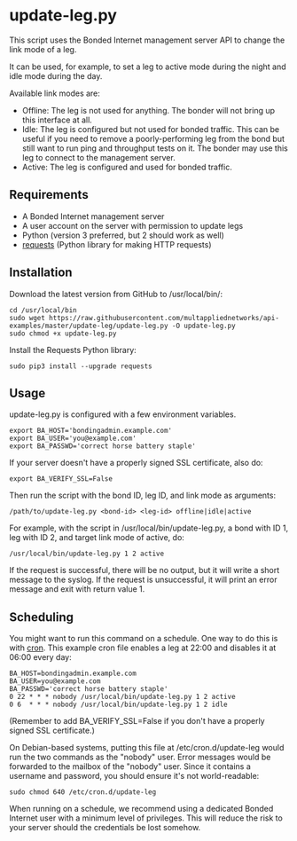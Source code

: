 # update-leg.py

This script uses the Bonded Internet management server API to change the link mode of a leg.

It can be used, for example, to set a leg to active mode during the night and idle mode during the day.

Available link modes are:

* Offline: The leg is not used for anything. The bonder will not bring up this interface at all.
* Idle: The leg is configured but not used for bonded traffic. This can be useful if you need to remove a poorly-performing leg from the bond but still want to run ping and throughput tests on it. The bonder may use this leg to connect to the management server.
* Active: The leg is configured and used for bonded traffic.

## Requirements

* A Bonded Internet management server
* A user account on the server with permission to update legs
* Python (version 3 preferred, but 2 should work as well)
* [requests](http://python-requests.org) (Python library for making HTTP requests)

## Installation

Download the latest version from GitHub to /usr/local/bin/:

```
cd /usr/local/bin
sudo wget https://raw.githubusercontent.com/multappliednetworks/api-examples/master/update-leg/update-leg.py -O update-leg.py
sudo chmod +x update-leg.py
```
Install the Requests Python library:

```
sudo pip3 install --upgrade requests
```

## Usage

update-leg.py is configured with a few environment variables.

```
export BA_HOST='bondingadmin.example.com'
export BA_USER='you@example.com'
export BA_PASSWD='correct horse battery staple'
```

If your server doesn't have a properly signed SSL certificate, also do:
```
export BA_VERIFY_SSL=False
```

Then run the script with the bond ID, leg ID, and link mode as arguments:

```
/path/to/update-leg.py <bond-id> <leg-id> offline|idle|active
```

For example, with the script in /usr/local/bin/update-leg.py, a bond with ID 1, leg with ID 2, and target link mode of active, do:

```
/usr/local/bin/update-leg.py 1 2 active
```

If the request is successful, there will be no output, but it will write a short message to the syslog. If the request is unsuccessful, it will print an error message and exit with return value 1.


## Scheduling

You might want to run this command on a schedule. One way to do this is with [cron](http://man7.org/linux/man-pages/man5/crontab.5.html). This example cron file enables a leg at 22:00 and disables it at 06:00 every day:

```
BA_HOST=bondingadmin.example.com
BA_USER=you@example.com
BA_PASSWD='correct horse battery staple'
0 22 * * * nobody /usr/local/bin/update-leg.py 1 2 active
0 6  * * * nobody /usr/local/bin/update-leg.py 1 2 idle
```

(Remember to add BA_VERIFY_SSL=False if you don't have a properly signed SSL certificate.)

On Debian-based systems, putting this file at /etc/cron.d/update-leg would run the two commands as the "nobody" user. Error messages would be forwarded to the mailbox of the "nobody" user. Since it contains a username and password, you should ensure it's not world-readable:

```
sudo chmod 640 /etc/cron.d/update-leg
```

When running on a schedule, we recommend using a dedicated Bonded Internet user with a minimum level of privileges. This will reduce the risk to your server should the credentials be lost somehow.

